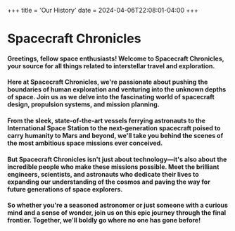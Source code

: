 +++
title = 'Our History'
date = 2024-04-06T22:08:01-04:00
+++

# Spacecraft Chronicles
#### Greetings, fellow space enthusiasts! Welcome to Spacecraft Chronicles, your source for all things related to interstellar travel and exploration.

#### Here at Spacecraft Chronicles, we're passionate about pushing the boundaries of human exploration and venturing into the unknown depths of space. Join us as we delve into the fascinating world of spacecraft design, propulsion systems, and mission planning.

#### From the sleek, state-of-the-art vessels ferrying astronauts to the International Space Station to the next-generation spacecraft poised to carry humanity to Mars and beyond, we'll take you behind the scenes of the most ambitious space missions ever conceived.

#### But Spacecraft Chronicles isn't just about technology—it's also about the incredible people who make these missions possible. Meet the brilliant engineers, scientists, and astronauts who dedicate their lives to expanding our understanding of the cosmos and paving the way for future generations of space explorers.

#### So whether you're a seasoned astronomer or just someone with a curious mind and a sense of wonder, join us on this epic journey through the final frontier. Together, we'll boldly go where no one has gone before!